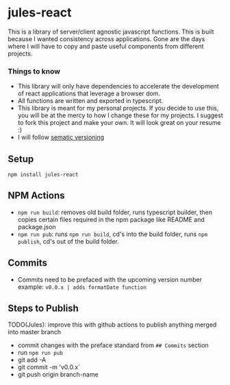 # jules-react

This is a library of server/client agnostic javascript functions. This is built because I wanted consistency across applications. Gone are the days where I will have to copy and paste useful components from different projects.

### Things to know

- This library will only have dependencies to accelerate the development of react applications that leverage a browser dom.
- All functions are written and exported in typescript.
- This library is meant for my personal projects. If you decide to use this, you will be at the mercy to how I change these for my projects. I suggest to fork this project and make your own. It will look great on your resume :)
- I will follow [sematic versioning](https://semver.org/)

## Setup

`npm install jules-react`

## NPM Actions

- `npm run build`: removes old build folder, runs typescript builder, then copies certain files required in the npm package like README and package.json
- `npm run pub`: runs `npm run build`, cd's into the build folder, runs `npm publish`, cd's out of the build folder.

## Commits

- Commits need to be prefaced with the upcoming version number example: `v0.0.x | adds formatDate function`

## Steps to Publish

TODO(Jules): improve this with github actions to publish anything merged into master branch

- commit changes with the preface standard from `## Commits` section
- run `npm run pub`
- git add -A
- git commit -m 'v0.0.x`
- git push origin branch-name
